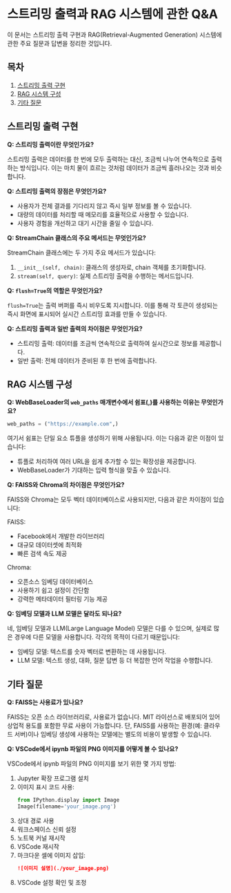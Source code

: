 # 스트리밍 출력과 RAG 시스템에 관한 Q&A

이 문서는 스트리밍 출력 구현과 RAG(Retrieval-Augmented Generation) 시스템에 관한 주요 질문과 답변을 정리한 것입니다.

## 목차
1. [스트리밍 출력 구현](#스트리밍-출력-구현)
2. [RAG 시스템 구성](#rag-시스템-구성)
3. [기타 질문](#기타-질문)

## 스트리밍 출력 구현

**Q: 스트리밍 출력이란 무엇인가요?**

스트리밍 출력은 데이터를 한 번에 모두 출력하는 대신, 조금씩 나누어 연속적으로 출력하는 방식입니다. 이는 마치 물이 흐르는 것처럼 데이터가 조금씩 흘러나오는 것과 비슷합니다.

**Q: 스트리밍 출력의 장점은 무엇인가요?**

- 사용자가 전체 결과를 기다리지 않고 즉시 일부 정보를 볼 수 있습니다.
- 대량의 데이터를 처리할 때 메모리를 효율적으로 사용할 수 있습니다.
- 사용자 경험을 개선하고 대기 시간을 줄일 수 있습니다.

**Q: StreamChain 클래스의 주요 메서드는 무엇인가요?**

StreamChain 클래스에는 두 가지 주요 메서드가 있습니다:

1. `__init__(self, chain)`: 클래스의 생성자로, chain 객체를 초기화합니다.
2. `stream(self, query)`: 실제 스트리밍 출력을 수행하는 메서드입니다.

**Q: `flush=True`의 역할은 무엇인가요?**

`flush=True`는 출력 버퍼를 즉시 비우도록 지시합니다. 이를 통해 각 토큰이 생성되는 즉시 화면에 표시되어 실시간 스트리밍 효과를 만들 수 있습니다.

**Q: 스트리밍 출력과 일반 출력의 차이점은 무엇인가요?**

- 스트리밍 출력: 데이터를 조금씩 연속적으로 출력하여 실시간으로 정보를 제공합니다.
- 일반 출력: 전체 데이터가 준비된 후 한 번에 출력합니다.

## RAG 시스템 구성

**Q: WebBaseLoader의 `web_paths` 매개변수에서 쉼표(,)를 사용하는 이유는 무엇인가요?**

```python
web_paths = ("https://example.com",)
```

여기서 쉼표는 단일 요소 튜플을 생성하기 위해 사용됩니다. 이는 다음과 같은 이점이 있습니다:
- 튜플로 처리하여 여러 URL을 쉽게 추가할 수 있는 확장성을 제공합니다.
- WebBaseLoader가 기대하는 입력 형식을 맞출 수 있습니다.

**Q: FAISS와 Chroma의 차이점은 무엇인가요?**

FAISS와 Chroma는 모두 벡터 데이터베이스로 사용되지만, 다음과 같은 차이점이 있습니다:

FAISS:
- Facebook에서 개발한 라이브러리
- 대규모 데이터셋에 최적화
- 빠른 검색 속도 제공

Chroma:
- 오픈소스 임베딩 데이터베이스
- 사용하기 쉽고 설정이 간단함
- 강력한 메타데이터 필터링 기능 제공

**Q: 임베딩 모델과 LLM 모델은 달라도 되나요?**

네, 임베딩 모델과 LLM(Large Language Model) 모델은 다를 수 있으며, 실제로 많은 경우에 다른 모델을 사용합니다. 각각의 목적이 다르기 때문입니다:
- 임베딩 모델: 텍스트를 숫자 벡터로 변환하는 데 사용됩니다.
- LLM 모델: 텍스트 생성, 대화, 질문 답변 등 더 복잡한 언어 작업을 수행합니다.

## 기타 질문

**Q: FAISS는 사용료가 있나요?**

FAISS는 오픈 소스 라이브러리로, 사용료가 없습니다. MIT 라이선스로 배포되어 있어 상업적 용도를 포함한 무료 사용이 가능합니다. 단, FAISS를 사용하는 환경(예: 클라우드 서버)이나 임베딩 생성에 사용하는 모델에는 별도의 비용이 발생할 수 있습니다.

**Q: VSCode에서 ipynb 파일의 PNG 이미지를 어떻게 볼 수 있나요?**

VSCode에서 ipynb 파일의 PNG 이미지를 보기 위한 몇 가지 방법:

1. Jupyter 확장 프로그램 설치
2. 이미지 표시 코드 사용:
   ```python
   from IPython.display import Image
   Image(filename='your_image.png')
   ```
3. 상대 경로 사용
4. 워크스페이스 신뢰 설정
5. 노트북 커널 재시작
6. VSCode 재시작
7. 마크다운 셀에 이미지 삽입:
   ```markdown
   ![이미지 설명](./your_image.png)
   ```
8. VSCode 설정 확인 및 조정